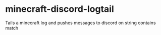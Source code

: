 # minecraft-discord-logtail
Tails a minecraft log and pushes messages to discord on string contains match
